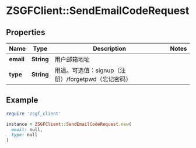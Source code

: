 # ZSGFClient::SendEmailCodeRequest

## Properties

| Name | Type | Description | Notes |
| ---- | ---- | ----------- | ----- |
| **email** | **String** | 用户邮箱地址 |  |
| **type** | **String** | 用途。可选值：signup（注册）/forgetpwd（忘记密码） |  |

## Example

```ruby
require 'zsgf_client'

instance = ZSGFClient::SendEmailCodeRequest.new(
  email: null,
  type: null
)
```

